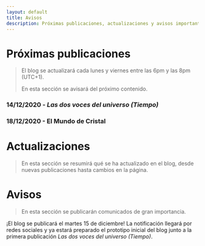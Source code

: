 ```yaml
---
layout: default
title: Avisos
description: Próximas publicaciones, actualizaciones y avisos importantes de EGHYA
---
```


# Próximas publicaciones

>El blog se actualizará cada lunes y viernes entre las 6pm y las 8pm (UTC+1).
>
>En esta sección se avisará del próximo contenido.

### 14/12/2020 - *Las dos voces del universo (Tiempo)*

### 18/12/2020 - El Mundo de Cristal

# Actualizaciones

> En esta sección se resumirá qué se ha actualizado en el blog, desde nuevas publicaciones hasta cambios en la página.

# Avisos

> En esta sección se publicarán comunicados de gran importancia.

¡El blog se publicará el martes 15 de diciembre! La notificación llegará por redes sociales y ya estará preparado el prototipo inicial del blog junto a la primera publicación *Las dos voces del universo (Tiempo)*.